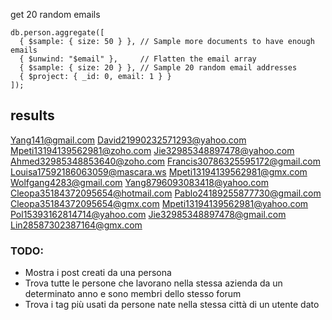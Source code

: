 get 20 random emails
```mongosh
db.person.aggregate([
  { $sample: { size: 50 } }, // Sample more documents to have enough emails
  { $unwind: "$email" },     // Flatten the email array
  { $sample: { size: 20 } }, // Sample 20 random email addresses
  { $project: { _id: 0, email: 1 } }
]);
```

## results
Yang141@gmail.com
David21990232571293@yahoo.com
Mpeti13194139562981@zoho.com
Jie32985348897478@yahoo.com
Ahmed32985348853640@zoho.com
Francis30786325595172@gmail.com
Louisa17592186063059@mascara.ws
Mpeti13194139562981@gmx.com
Wolfgang4283@gmail.com
Yang8796093083418@yahoo.com
Cleopa35184372095654@hotmail.com
Pablo24189255877730@gmail.com
Cleopa35184372095654@gmx.com
Mpeti13194139562981@yahoo.com
Pol15393162814714@yahoo.com
Jie32985348897478@gmail.com
Lin28587302387164@gmx.com


### TODO:
- Mostra i post creati da una persona 
- Trova tutte le persone che lavorano nella stessa azienda da un determinato anno e sono membri dello stesso forum
- Trova i tag più usati da persone nate nella stessa città di un utente dato